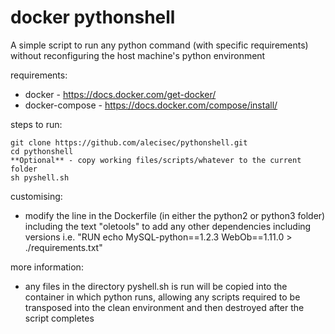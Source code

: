 # docker pythonshell

A simple script to run any python command (with specific requirements) without reconfiguring the host machine's python environment

requirements:

* docker - https://docs.docker.com/get-docker/
* docker-compose - https://docs.docker.com/compose/install/

steps to run:

    git clone https://github.com/alecisec/pythonshell.git
    cd pythonshell
    **Optional** - copy working files/scripts/whatever to the current folder
    sh pyshell.sh

customising:

* modify the line in the Dockerfile (in either the python2 or python3 folder) including the text "oletools" to add any other dependencies including versions i.e. "RUN echo MySQL-python==1.2.3 WebOb==1.11.0 > ./requirements.txt" 

more information:

* any files in the directory pyshell.sh is run will be copied into the container in which python runs, allowing any scripts required to be transposed into the clean environment and then destroyed after the script completes
